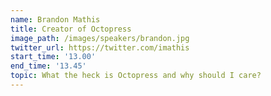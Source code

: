 ```yaml
---
name: Brandon Mathis
title: Creator of Octopress
image_path: /images/speakers/brandon.jpg
twitter_url: https://twitter.com/imathis
start_time: '13.00'
end_time: '13.45'
topic: What the heck is Octopress and why should I care?
---
```

